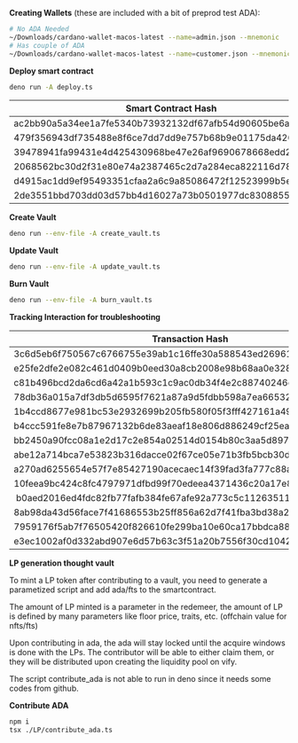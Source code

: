**Creating Wallets** (these are included with a bit of preprod test ADA):

```bash
# No ADA Needed
~/Downloads/cardano-wallet-macos-latest --name=admin.json --mnemonic
# Has couple of ADA
~/Downloads/cardano-wallet-macos-latest --name=customer.json --mnemonic
```

**Deploy smart contract**

```bash
deno run -A deploy.ts
```

| Smart Contract Hash |
| ------------------- |
| ac2bb90a5a34ee1a7fe5340b73932132df67afb54d90605be6a8329f |
| 479f356943df735488e8f6ce7dd7dd9e757b68b9e01175da42031111 |
| 39478941fa99431e4d425430968be47e26af9690678668edd22ef462 |
| 2068562bc30d2f31e80e74a2387465c2d7a284eca822116d78f6c256 |
| d4915ac1dd9ef95493351cfaa2a6c9a85086472f12523999b5e32aeb |  
| 2de3551bbd703dd03d57bb4d16027a73b0501977dc830885523bb1e6 |
**Create Vault**

```bash
deno run --env-file -A create_vault.ts
```

**Update Vault**

```bash
deno run --env-file -A update_vault.ts
```

**Burn Vault**

```bash
deno run --env-file -A burn_vault.ts
```
**Tracking Interaction for troubleshooting**

| Transaction Hash | Asset Name |
| ---------------- | ---------- |
| 3c6d5eb6f750567c6766755e39ab1c16ffe30a588543ed26961f01dcd33a44bf | 0aacb1763613dc2868497e42fa4bc08271c8ca401b5013605a547cf31c0d8228 |
| e25fe2dfe2e082c461d0409b0eed30a8cb2008e98b68aa0e328eeaa34f641950 | 0aacb1763613dc2868497e42fa4bc08271c8ca401b5013605a547cf31c0d8228 |
| c81b496bcd2da6cd6a42a1b593c1c9ac0db34f4e2c88740246c08f35b374ec16 | 0aacb1763613dc2868497e42fa4bc08271c8ca401b5013605a547cf31c0d8228 |
| 78db36a015a7df3db5d6595f7621a87a9d5fdbb598a7ea66532d9b55b4f479bc | 0aacb1763613dc2868497e42fa4bc08271c8ca401b5013605a547cf31c0d8228 |
| 1b4ccd8677e981bc53e2932699b205fb580f05f3fff427161a492b7b0eb85c04 | 0aacb1763613dc2868497e42fa4bc08271c8ca401b5013605a547cf31c0d8228 |
| b4ccc591fe8e7b87967132b6de83aeaf18e806d886249cf25ea017f81a664375 | 773993aa3a212a28e18b3be3601f0164c4a6580868dea632fec02280e6d18715 |
| bb2450a90fcc08a1e2d17c2e854a02514d0154b80c3aa5d8971885fb78543106 | 9ef493c5fe45a6476f282137ac9803019a217dc7bf89bcd1db7e2309e11963ef |
| abe12a714bca7e53823b316dacce02f67ce05e71b3fb5bcb30de589953b05b49 | 7228a4e09c72b65c5299841ef29f708f39ca3a5e4032278664fc5d69f0e912f9 |
| a270ad6255654e57f7e85427190acecaec14f39fad3fa777c88a3e4838711434 | 7228a4e09c72b65c5299841ef29f708f39ca3a5e4032278664fc5d69f0e912f9 |
| 10feea9bc424c8fc4797971dfbd99f70edeea4371436c20a17e8e6dc4e75ec06 | 31bb1760417592754e0a7181d8e1f1e910daa3530ef0d5fb6a4c74c1c9d3e535 |
| b0aed2016ed4fdc82fb77fafb384fe67afe92a773c5c1126351114151aea8848 | fd375efc80465145494ae25a5e43339d8f4ee6d3e75c27435b34fa8e52e949f9 | 
| 8ab98da43d56face7f41686553b25ff856a62d7f41fba3bd38a20afd46d17b26 | ac2e494c7eb3c17be217c40d8291449e40948109080e0b9bb4ca5a4de2139927 |
| 7959176f5ab7f76505420f826610fe299ba10e60ca17bbdca884e43267a7e1da | 1aec92461978a8e7f3924329c1b12de47d838c2dd817a8e18690215c42d970ca |
| e3ec1002af0d332abd907e6d57b63c3f51a20b7556f30cd1042774affeee6308 | d18912e96a3196e26be360f5ecf3496a5a0d65978a4794182717059c227215b9 |
**LP generation thought vault**

To mint a LP token after contributing to a vault, you need to generate a parametized script and add ada/fts to the smartcontract.

The amount of LP minted is a parameter in the redemeer, the amount of LP is defined by many parameters like floor price, traits, etc. (offchain value for nfts/fts)

Upon contributing in ada, the ada will stay locked until the acquire windows is done with the LPs. The contributor will be able to either claim them, or they
will be distributed upon creating the liquidity pool on vify.

The script contribute_ada is not able to run in deno since it needs some codes from github. 

**Contribute ADA**
```bash
npm i
tsx ./LP/contribute_ada.ts
```